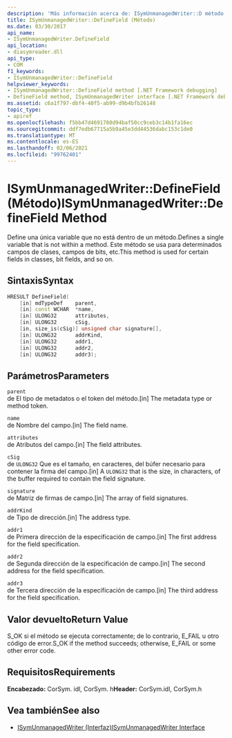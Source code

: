 ```yaml
---
description: 'Más información acerca de: ISymUnmanagedWriter::D método efineField'
title: ISymUnmanagedWriter::DefineField (Método)
ms.date: 03/30/2017
api_name:
- ISymUnmanagedWriter.DefineField
api_location:
- diasymreader.dll
api_type:
- COM
f1_keywords:
- ISymUnmanagedWriter::DefineField
helpviewer_keywords:
- ISymUnmanagedWriter::DefineField method [.NET Framework debugging]
- DefineField method, ISymUnmanagedWriter interface [.NET Framework debugging]
ms.assetid: c6a1f797-dbf4-40f5-ab99-d9b4bfb26148
topic_type:
- apiref
ms.openlocfilehash: f5bb47d4691780d94baf50cc9ceb3c14b1fa16ec
ms.sourcegitcommit: ddf7edb67715a5b9a45e3dd44536dabc153c1de0
ms.translationtype: MT
ms.contentlocale: es-ES
ms.lasthandoff: 02/06/2021
ms.locfileid: "99762401"
---
```

# <a name="isymunmanagedwriterdefinefield-method"></a><span data-ttu-id="67137-103">ISymUnmanagedWriter::DefineField (Método)</span><span class="sxs-lookup"><span data-stu-id="67137-103">ISymUnmanagedWriter::DefineField Method</span></span>

<span data-ttu-id="67137-104">Define una única variable que no está dentro de un método.</span><span class="sxs-lookup"><span data-stu-id="67137-104">Defines a single variable that is not within a method.</span></span> <span data-ttu-id="67137-105">Este método se usa para determinados campos de clases, campos de bits, etc.</span><span class="sxs-lookup"><span data-stu-id="67137-105">This method is used for certain fields in classes, bit fields, and so on.</span></span>  
  
## <a name="syntax"></a><span data-ttu-id="67137-106">Sintaxis</span><span class="sxs-lookup"><span data-stu-id="67137-106">Syntax</span></span>  
  
```cpp  
HRESULT DefineField(  
    [in] mdTypeDef    parent,  
    [in] const WCHAR  *name,  
    [in] ULONG32      attributes,  
    [in] ULONG32      cSig,  
    [in, size_is(cSig)] unsigned char signature[],  
    [in] ULONG32      addrKind,  
    [in] ULONG32      addr1,  
    [in] ULONG32      addr2,  
    [in] ULONG32      addr3);  
```  
  
## <a name="parameters"></a><span data-ttu-id="67137-107">Parámetros</span><span class="sxs-lookup"><span data-stu-id="67137-107">Parameters</span></span>  

 `parent`  
 <span data-ttu-id="67137-108">de El tipo de metadatos o el token del método.</span><span class="sxs-lookup"><span data-stu-id="67137-108">[in] The metadata type or method token.</span></span>  
  
 `name`  
 <span data-ttu-id="67137-109">de Nombre del campo.</span><span class="sxs-lookup"><span data-stu-id="67137-109">[in] The field name.</span></span>  
  
 `attributes`  
 <span data-ttu-id="67137-110">de Atributos del campo.</span><span class="sxs-lookup"><span data-stu-id="67137-110">[in] The field attributes.</span></span>  
  
 `cSig`  
 <span data-ttu-id="67137-111">de `ULONG32` Que es el tamaño, en caracteres, del búfer necesario para contener la firma del campo.</span><span class="sxs-lookup"><span data-stu-id="67137-111">[in] A `ULONG32` that is the size, in characters, of the buffer required to contain the field signature.</span></span>  
  
 `signature`  
 <span data-ttu-id="67137-112">de Matriz de firmas de campo.</span><span class="sxs-lookup"><span data-stu-id="67137-112">[in] The array of field signatures.</span></span>  
  
 `addrKind`  
 <span data-ttu-id="67137-113">de Tipo de dirección.</span><span class="sxs-lookup"><span data-stu-id="67137-113">[in] The address type.</span></span>  
  
 `addr1`  
 <span data-ttu-id="67137-114">de Primera dirección de la especificación de campo.</span><span class="sxs-lookup"><span data-stu-id="67137-114">[in] The first address for the field specification.</span></span>  
  
 `addr2`  
 <span data-ttu-id="67137-115">de Segunda dirección de la especificación de campo.</span><span class="sxs-lookup"><span data-stu-id="67137-115">[in] The second address for the field specification.</span></span>  
  
 `addr3`  
 <span data-ttu-id="67137-116">de Tercera dirección de la especificación de campo.</span><span class="sxs-lookup"><span data-stu-id="67137-116">[in] The third address for the field specification.</span></span>  
  
## <a name="return-value"></a><span data-ttu-id="67137-117">Valor devuelto</span><span class="sxs-lookup"><span data-stu-id="67137-117">Return Value</span></span>  

 <span data-ttu-id="67137-118">S_OK si el método se ejecuta correctamente; de lo contrario, E_FAIL u otro código de error.</span><span class="sxs-lookup"><span data-stu-id="67137-118">S_OK if the method succeeds; otherwise, E_FAIL or some other error code.</span></span>  
  
## <a name="requirements"></a><span data-ttu-id="67137-119">Requisitos</span><span class="sxs-lookup"><span data-stu-id="67137-119">Requirements</span></span>  

 <span data-ttu-id="67137-120">**Encabezado:** CorSym. idl, CorSym. h</span><span class="sxs-lookup"><span data-stu-id="67137-120">**Header:** CorSym.idl, CorSym.h</span></span>  
  
## <a name="see-also"></a><span data-ttu-id="67137-121">Vea también</span><span class="sxs-lookup"><span data-stu-id="67137-121">See also</span></span>

- [<span data-ttu-id="67137-122">ISymUnmanagedWriter (Interfaz)</span><span class="sxs-lookup"><span data-stu-id="67137-122">ISymUnmanagedWriter Interface</span></span>](isymunmanagedwriter-interface.md)

